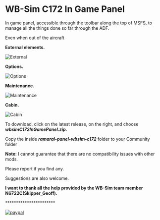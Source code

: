 # WB-Sim C172 In Game Panel
<p>In game panel, accessible through the toolbar along the top of MSFS, to manage all the things done so far through the ADF.</p>
<p>Even when out of the aircraft</p>

<b>External elements.</b>

![External](https://github.com/rogamaral/wbsimC172InGamePanel/assets/5101967/66e5ba4a-751e-4dff-91aa-5d0c37f687ab)

<b>Options.</b>

![Options](https://github.com/rogamaral/wbsimC172InGamePanel/assets/5101967/49a096ad-16ef-4e14-a047-9f9584e41498)

<b>Maintenance.</b>

![Maintenance](https://github.com/rogamaral/wbsimC172InGamePanel/assets/5101967/6e2d655f-9330-4e3d-b396-b2af0f1df920)

<b>Cabin.</b>

![Cabin](https://github.com/rogamaral/wbsimC172InGamePanel/assets/5101967/04afc050-4632-4130-971a-b3e7e77a9485)

To download, click on the latest release, on the right, and choose <i><b>wbsimC172InGamePanel.zip.</b></i>

Copy the inside <i><b>ramaral-panel-wbsim-c172</b></i> folder to your Community folder

<b>Note:</b> I cannot guarantee that there are no compatibility issues with other mods.
<p>Please report if you find any.</p>
<p>Suggestions are also welcome.</p>
<p></p>
<p><b>I want to thank all the help provided by the WB-Sim team member N6722C(Skipper_Geoff).</b></p>

<p> ***********************</p>

[![paypal](https://www.paypalobjects.com/en_US/i/btn/btn_donateCC_LG.gif)](https://www.paypal.com/cgi-bin/webscr?cmd=_s-xclick&hosted_button_id=C6ZUZ2AZ2E6U2)
